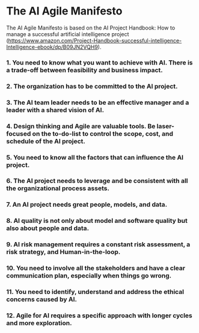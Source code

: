 # The AI Agile Manifesto

The AI Agile Manifesto is based on the AI Project Handbook: How to manage a successful artificial intelligence project (https://www.amazon.com/Project-Handbook-successful-intelligence-Intelligence-ebook/dp/B09JN2VQH9).


### 1. You need to know what you want to achieve with AI. There is a trade-off between feasibility and business impact.
### 2. The organization has to be committed to the AI project.
### 3. The AI team leader needs to be an effective manager and a leader with a shared vision of AI.
### 4. Design thinking and Agile are valuable tools. Be laser-focused on the to-do-list to control the scope, cost, and schedule of the AI project.
### 5. You need to know all the factors that can influence the AI project.
### 6. The AI project needs to leverage and be consistent with all the organizational process assets.
### 7. An AI project needs great people, models, and data.
### 8. AI quality is not only about model and software quality but also about people and data.
### 9. AI risk management requires a constant risk assessment, a risk strategy, and Human-in-the-loop.
### 10. You need to involve all the stakeholders and have a clear communication plan, especially when things go wrong.
### 11. You need to identify, understand and address the ethical concerns caused by AI.
### 12. Agile for AI requires a specific approach with longer cycles and more exploration.    
